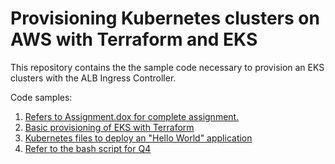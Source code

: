 # Provisioning Kubernetes clusters on AWS with Terraform and EKS

This repository contains the the sample code necessary to provision an EKS clusters with the ALB Ingress Controller.

Code samples:

 1. [Refers to Assignment.dox for complete assignment.](https://github.com/My-Infra-Repos/very_basic_terraform_cluster/blob/main/Assignment.docx)
 2. [Basic provisioning of EKS with Terraform](terraform_eks/)
 3. [Kubernetes files to deploy an "Hello World" application](kubernetes_execution/)
 4. [Refer to the bash script for Q4](https://raw.githubusercontent.com/My-Infra-Repos/very_basic_terraform_cluster/main/assignment.sh)

